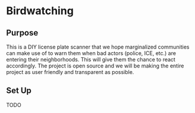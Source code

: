 # Birdwatching

## Purpose

This is a DIY license plate scanner that we hope marginalized communities can make use of to warn them when bad actors (police, ICE, etc.) are entering their neighborhoods. This will give them the chance to react accordingly. The project is open source and we will be making the entire project as user friendly and transparent as possible.

## Set Up

TODO